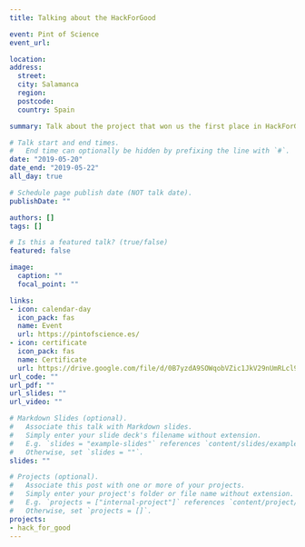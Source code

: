 ```yaml
---
title: Talking about the HackForGood

event: Pint of Science
event_url: 

location: 
address:
  street:
  city: Salamanca
  region: 
  postcode: 
  country: Spain

summary: Talk about the project that won us the first place in HackForGood Salamanca 2019.

# Talk start and end times.
#   End time can optionally be hidden by prefixing the line with `#`.
date: "2019-05-20"
date_end: "2019-05-22"
all_day: true

# Schedule page publish date (NOT talk date).
publishDate: ""

authors: []
tags: []

# Is this a featured talk? (true/false)
featured: false

image:
  caption: ""
  focal_point: ""

links:
- icon: calendar-day
  icon_pack: fas
  name: Event
  url: https://pintofscience.es/
- icon: certificate
  icon_pack: fas
  name: Certificate
  url: https://drive.google.com/file/d/0B7yzdA9SOWqobVZic1JkV29nUmRLcl9mTnFNX2FHQnhWcUlj/view?usp=sharing&resourcekey=0-U0ddp3zHsH6SOO6IoEHQ6A
url_code: ""
url_pdf: ""
url_slides: ""
url_video: ""

# Markdown Slides (optional).
#   Associate this talk with Markdown slides.
#   Simply enter your slide deck's filename without extension.
#   E.g. `slides = "example-slides"` references `content/slides/example-slides.md`.
#   Otherwise, set `slides = ""`.
slides: ""

# Projects (optional).
#   Associate this post with one or more of your projects.
#   Simply enter your project's folder or file name without extension.
#   E.g. `projects = ["internal-project"]` references `content/project/deep-learning/index.md`.
#   Otherwise, set `projects = []`.
projects: 
- hack_for_good
---
```

